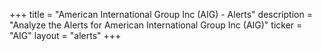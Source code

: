 +++
title = "American International Group Inc (AIG) - Alerts"
description = "Analyze the Alerts for American International Group Inc (AIG)"
ticker = "AIG"
layout = "alerts"
+++

